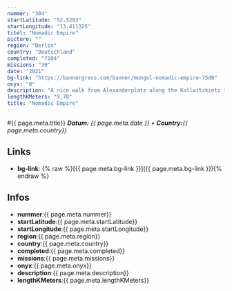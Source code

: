 ```yaml
---
nummer: "304"
startLatitude: "52.5203"
startLongitude: "13.411325"
titel: "Nomadic Empire"
picture: ""
region: "Berlin"
country: "Deutschland"
completed: "7104"
missions: "30"
date: "2021"
bg-link: "https://bannergress.com/banner/mongol-nomadic-empire-75d0"
onyx: "0"
description: "A nice walk from Alexanderplatz along the Kollwitzkietz to Brunnenviertel with its famous railway-facilities."
lengthKMeters: "9,70"
title: "Nomadic Empire"
---
```


#{{ page.meta.title}}
_**Datum:** {{ page.meta.date }} • **Country:**{{ page.meta.country}}_

## Links
- **bg-link**: {% raw %}[{{ page.meta.bg-link }}]({{ page.meta.bg-link }}){% endraw %}

## Infos
- **nummer**:{{ page.meta.nummer}}
- **startLatitude**:{{ page.meta.startLatitude}}
- **startLongitude**:{{ page.meta.startLongitude}}
- **region**:{{ page.meta.region}}
- **country**:{{ page.meta.country}}
- **completed**:{{ page.meta.completed}}
- **missions**:{{ page.meta.missions}}
- **onyx**:{{ page.meta.onyx}}
- **description**:{{ page.meta.description}}
- **lengthKMeters**:{{ page.meta.lengthKMeters}}

